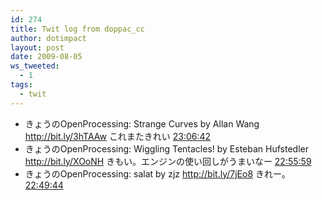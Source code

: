 ```yaml
---
id: 274
title: Twit log from doppac_cc
author: dotimpact
layout: post
date: 2009-08-05
ws_tweeted:
  - 1
tags:
  - twit
---
```

<ul class="ws_tweet_list">
  <li class="ws_tweet">
    きょうのOpenProcessing: Strange Curves by Allan Wang <a href="http://bit.ly/3hTAAw" rel="nofollow">http://bit.ly/3hTAAw</a> これまたきれい <a class="ws_tweet_time" href="http://twitter.com/doppac_cc/statuses/3124617688">23:06:42</a>
  </li>
  <li class="ws_tweet">
    きょうのOpenProcessing: Wiggling Tentacles! by Esteban Hufstedler <a href="http://bit.ly/XOoNH" rel="nofollow">http://bit.ly/XOoNH</a> きもい。エンジンの使い回しがうまいなー <a class="ws_tweet_time" href="http://twitter.com/doppac_cc/statuses/3124455310">22:55:59</a>
  </li>
  <li class="ws_tweet">
    きょうのOpenProcessing: salat by zjz <a href="http://bit.ly/7jEo8" rel="nofollow">http://bit.ly/7jEo8</a> きれー。 <a class="ws_tweet_time" href="http://twitter.com/doppac_cc/statuses/3124364078">22:49:44</a>
  </li>
</ul>
